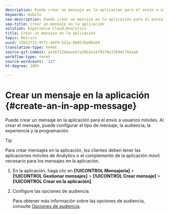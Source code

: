 ```yaml
---
description: Puede crear un mensaje en la aplicación para el envío a usuarios móviles. Al crear el mensaje, puede configurar el tipo de mensaje, la audiencia, la experiencia y la programación.
keywords: mobile
seo-description: Puede crear un mensaje en la aplicación para el envío a usuarios móviles. Al crear el mensaje, puede configurar el tipo de mensaje, la audiencia, la experiencia y la programación.
seo-title: Crear un mensaje en la aplicación
solution: Experience Cloud,Analytics
title: Crear un mensaje en la aplicación
topic: Metrics
uuid: 15b52713-9ffc-4df9-b21a-6b0576a96a54
translation-type: tm+mt
source-git-commit: ae16f224eeaeefa29b2e1479270a72694c79aaa0
workflow-type: tm+mt
source-wordcount: '127'
ht-degree: 100%

---
```



# Crear un mensaje en la aplicación {#create-an-in-app-message}

Puede crear un mensaje en la aplicación para el envío a usuarios móviles. Al crear el mensaje, puede configurar el tipo de mensaje, la audiencia, la experiencia y la programación.

>[!TIP]
>
>Para crear mensajes en la aplicación, los clientes deben tener las aplicaciones móviles de Analytics o el complemento de la aplicación móvil necesario para los mensajes en la aplicación.

1. En la aplicación, haga clic en **[!UICONTROL Mensajería]** > **[!UICONTROL Gestionar mensajes]** > **[!UICONTROL Crear mensaje]** > **[!UICONTROL Crear en la aplicación]**.
1. Configure las opciones de audiencia.

   Para obtener más información sobre las opciones de audiencia, consulte [Opciones de audiencia](/help/using/in-app-messaging/t-in-app-message/c-audience-in-app-message.md).
